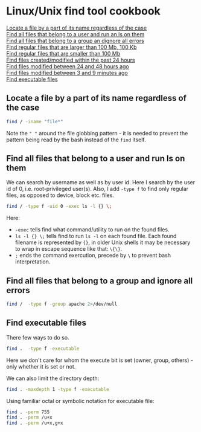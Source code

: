 # Linux/Unix find tool cookbook

[Locate a file by a part of its name regardless of the case](#ee1)  
[Find all files that belong to a user and run an ls on them](#ee2)  
[Find all files that belong to a group an dignore all errors](#ee3)  
[Find regular files that are larger than 100 Mb, 100 Kb](#ee4)  
[Find regular files that are smaller than 100 Mb](#ee5)  
[Find files created/modified within the past 24 hours](#ee5)  
[Find files modified between 24 and 48 hours ago](#ee6)  
[Find files modified between 3 and 9 minutes ago](#ee7)  
[Find executable files](#ee8)



## Locate a file by a part of its name regardless of the case
```bash
find / -iname "file*"
```
Note the `" "` around the file globbing pattern - it is needed to prevent the pattern being read by the bash instead of the `find` itself.

## Find all files that belong to a user and run ls on them
We can search by username as well as by user id.   Here I search by the user id of 0, i.e. root-privileged user(s). Also, I add `-type f` to find only regular files, as opposed to device, block etc. files.   

```bash
find / -type f -uid 0 -exec ls -l {} \;
```
Here:  
- `-exec` tells find what command/utility to run on the found files.  
- `ls -l {} \;` tells find to run `ls -l` on each found file. Each found filename is represented by `{}`, in older Unix shells it may be necessary to wrap in escape sequence like that: `\{\}`.   
- `;` ends the command exercution, precede by `\` to prevent bash interpretation.

## Find all files that belong to a group and ignore all errors
```bash
find /  -type f -group apache 2>/dev/null
```


## Find executable files
There few ways to do so.  
```bash
find .  -type f -executable
```
Here we don't care for whom the execute bit is set (owner, group, others) - only whether it is set or not.

We can also limit the directory depth:  
```bash
find . -maxdepth 1 -type f -executable
```

Using familiar octal or symbolic notation for executable file:  

```bash
find . -perm 755
find . -perm /u+x
find . -perm /u+x,g+x
```
